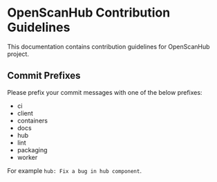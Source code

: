 # OpenScanHub Contribution Guidelines

This documentation contains contribution guidelines for OpenScanHub project.

## Commit Prefixes

Please prefix your commit messages with one of the below prefixes:

- ci
- client
- containers
- docs
- hub
- lint
- packaging
- worker

For example `hub: Fix a bug in hub component`.
